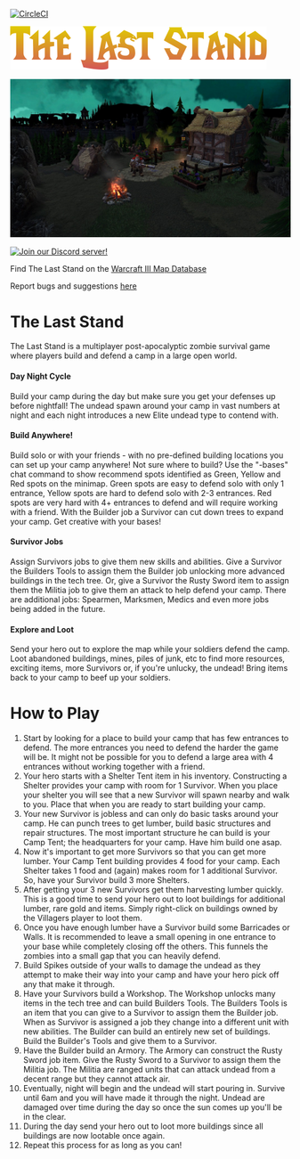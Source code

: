 [![CircleCI](https://circleci.com/gh/jlfarris91/TheLastStand/tree/master.svg?style=shield)](https://circleci.com/gh/jlfarris91/TheLastStand/tree/master)

![TLS Banner](https://github.com/jlfarris91/TheLastStand/blob/master/wiki/TLSBanner.png)

![TLS Loading Screen](https://github.com/jlfarris91/TheLastStand/blob/master/wiki/LoadingScreen.jpg)

[![Join our Discord server!](https://invidget.switchblade.xyz/VzjbPkGN3r)](https://discord.gg/VzjbPkGN3r)

Find The Last Stand on the [Warcraft III Map Database](https://maps.w3reforged.com/maps/categories/hero-defense-and-survival/The%20Last%20Stand%20by%20Ozymandias)

Report bugs and suggestions [here](https://github.com/jlfarris91/TheLastStand/issues)

# The Last Stand

The Last Stand is a multiplayer post-apocalyptic zombie survival game where players build and defend a camp in a large open world.

#### Day Night Cycle
Build your camp during the day but make sure you get your defenses up before nightfall! The undead spawn around your camp in vast numbers at night and each night introduces a new Elite undead type to contend with.

#### Build Anywhere!
Build solo or with your friends - with no pre-defined building locations you can set up your camp anywhere! Not sure where to build? Use the "-bases" chat command to show recommend spots identified as Green, Yellow and Red spots on the minimap. Green spots are easy to defend solo with only 1 entrance, Yellow spots are hard to defend solo with 2-3 entrances. Red spots are very hard with 4+ entrances to defend and will require working with a friend. With the Builder job a Survivor can cut down trees to expand your camp. Get creative with your bases!

#### Survivor Jobs
Assign Survivors jobs to give them new skills and abilities. Give a Survivor the Builders Tools to assign them the Builder job unlocking more advanced buildings in the tech tree. Or, give a Survivor the Rusty Sword item to assign them the Militia job to give them an attack to help defend your camp. There are additional jobs: Spearmen, Marksmen, Medics and even more jobs being added in the future.

#### Explore and Loot
Send your hero out to explore the map while your soldiers defend the camp. Loot abandoned buildings, mines, piles of junk, etc to find more resources, exciting items, more Survivors or, if you're unlucky, the undead! Bring items back to your camp to beef up your soldiers.

# How to Play

1. Start by looking for a place to build your camp that has few entrances to defend. The more entrances you need to defend the harder the game will be. It might not be possible for you to defend a large area with 4 entrances without working together with a friend.
2. Your hero starts with a Shelter Tent item in his inventory. Constructing a Shelter provides your camp with room for 1 Survivor. When you place your shelter you will see that a new Survivor will spawn nearby and walk to you. Place that when you are ready to start building your camp.
3. Your new Survivor is jobless and can only do basic tasks around your camp. He can punch trees to get lumber, build basic structures and repair structures. The most important structure he can build is your Camp Tent; the headquarters for your camp. Have him build one asap.
4. Now it's important to get more Survivors so that you can get more lumber. Your Camp Tent building provides 4 food for your camp. Each Shelter takes 1 food and (again) makes room for 1 additional Survivor. So, have your Survivor build 3 more Shelters.
5. After getting your 3 new Survivors get them harvesting lumber quickly. This is a good time to send your hero out to loot buildings for additional lumber, rare gold and items. Simply right-click on buildings owned by the Villagers player to loot them.
6. Once you have enough lumber have a Survivor build some Barricades or Walls. It is recommended to leave a small opening in one entrance to your base while completely closing off the others. This funnels the zombies into a small gap that you can heavily defend.
7. Build Spikes outside of your walls to damage the undead as they attempt to make their way into your camp and have your hero pick off any that make it through.
8. Have your Survivors build a Workshop. The Workshop unlocks many items in the tech tree and can build Builders Tools. The Builders Tools is an item that you can give to a Survivor to assign them the Builder job. When as Survivor is assigned a job they change into a different unit with new abilities. The Builder can build an entirely new set of buildings. Build the Builder's Tools and give them to a Survivor.
9. Have the Builder build an Armory. The Armory can construct the Rusty Sword job item. Give the Rusty Sword to a Survivor to assign them the Militia job. The Militia are ranged units that can attack undead from a decent range but they cannot attack air.
10. Eventually, night will begin and the undead will start pouring in. Survive until 6am and you will have made it through the night. Undead are damaged over time during the day so once the sun comes up you'll be in the clear.
11. During the day send your hero out to loot more buildings since all buildings are now lootable once again.
12. Repeat this process for as long as you can!
